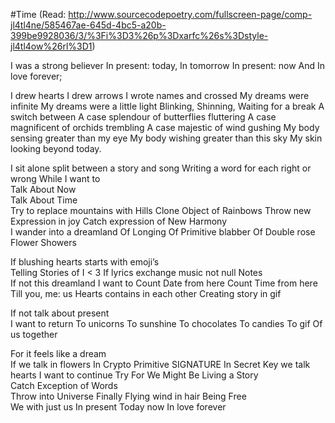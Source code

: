 #Time
(Read: http://www.sourcecodepoetry.com/fullscreen-page/comp-jl4tl4ne/585467ae-645d-4bc5-a20b-399be9928036/3/%3Fi%3D3%26p%3Dxarfc%26s%3Dstyle-jl4tl4ow%26rl%3D1) 

I was a strong believer
In present: today,
In tomorrow
In present: now
And In love forever;

I drew hearts
I drew arrows
I wrote names and crossed
My dreams were infinite
My dreams were a little light
Blinking, Shinning, Waiting for a break
A switch between
A case splendour
of butterflies fluttering
A case magnificent
of orchids trembling
A case majestic
of wind gushing
My body sensing greater than my eye
My body wishing greater than this sky
My skin looking beyond today.


I sit alone split between a story and song
Writing a word for each right or wrong
While I want to        
Talk About Now   
Talk About Time   
Try to replace mountains with Hills 
Clone Object of Rainbows
Throw new Expression in joy
Catch expression of New Harmony   
I wander into a dreamland 
Of Longing
Of Primitive blabber
Of Double rose Flower Showers

                                
If blushing hearts starts with emoji’s      
Telling Stories of I < 3 
If lyrics exchange music not null Notes   
If not this dreamland 
I want to
Count Date from here
Count Time from here
Till you, me: us
Hearts contains in each other
Creating story in gif

If not talk about present        
I want to return
To unicorns 
To sunshine 
To chocolates 
To candies
To gif
Of us together

 

For it feels like a dream      
If we talk in flowers
In Crypto Primitive SIGNATURE
In Secret Key we talk hearts
I want to continue
Try
For We Might Be Living a Story   
Catch Exception of Words    
Throw into Universe
Finally
Flying wind in hair
Being Free   
We with just us
In present
Today now
In love forever

 
